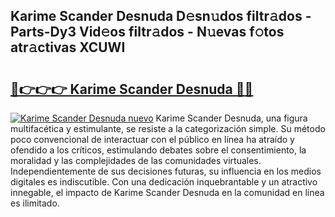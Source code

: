 ## Karime Scander Desnuda D𝚎sn𝚞dos filtr𝚊dos - Parts-Dy3 Vid𝚎os filtr𝚊dos - N𝚞evas f𝚘tos atr𝚊ctivas XCUWI

# <h2><a href="http://mba835b.tromn.icu/?c=Karime+Scander+Desnuda">🔗👉👉👉 Karime Scander Desnuda 🔗🔗</a></h2>

[![Karime Scander Desnuda nuevo](https://i.imgur.com/pEAQMta.gif)](http://mba835b.tromn.icu/?c=Karime+Scander+Desnuda)
Karime Scander Desnuda, una figura multifacética y estimulante, se resiste a la categorización simple. Su método poco convencional de interactuar con el público en línea ha atraído y ofendido a los críticos, estimulando debates sobre el consentimiento, la moralidad y las complejidades de las comunidades virtuales. Independientemente de sus decisiones futuras, su influencia en los medios digitales es indiscutible. Con una dedicación inquebrantable y un atractivo innegable, el impacto de Karime Scander Desnuda en la comunidad en línea es ilimitado.
